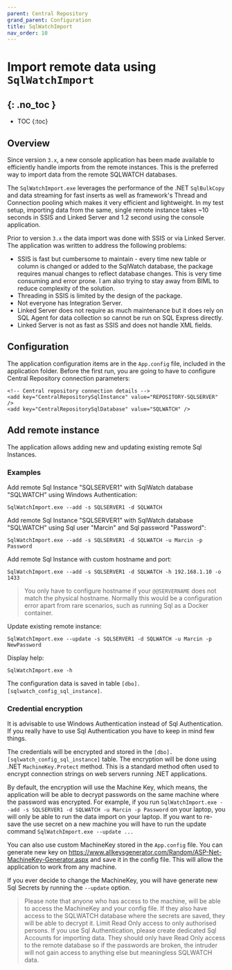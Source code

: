 ```yaml
---
parent: Central Repository
grand_parent: Configuration
title: SqlWatchImport
nav_order: 10
---
```


# Import remote data using `SqlWatchImport`
{: .no_toc }
---

- TOC 
{:toc}

## Overview

Since version `3.x`, a new console application has been made available to efficiently handle imports from the remote instances. This is the preferred way to import data from the remote SQLWATCH databases. 

The `SqlWatchImport.exe` leverages the performance of the .NET `SqlBulkCopy` and data streaming for fast inserts as well as framework's Thread and Connection pooling which makes it very efficient and lightweight. In my test setup, importing data from the same, single remote instance takes ~10 seconds in SSIS and Linked Server and 1.2 second using the console application.

Prior to version `3.x` the data import was done with SSIS or via Linked Server. The application was written to address the following problems:

* SSIS is fast but cumbersome to maintain - every time new table or column is changed or added to the SqlWatch database, the package requires manual changes to reflect database changes. This is very time consuming and error prone. I am also trying to stay away from BIML to reduce complexity of the solution.
* Threading in SSIS is limited by the design of the package. 
* Not everyone has Integration Server.
* Linked Server does not require as much maintenance but it does rely on SQL Agent for data collection so cannot be run on SQL Express directly.
* Linked Server is not as fast as SSIS and does not handle XML fields.

## Configuration

The application configuration items are in the `App.config` file, included in the application folder.
Before the first run, you are going to have to configure Central Repository connection parameters:

```
<!-- Central repository connection details -->
<add key="CentralRepositorySqlInstance" value="REPOSITORY-SQLSERVER" />
<add key="CentralRepositorySqlDatabase" value="SQLWATCH" />
```

## Add remote instance

The application allows adding new and updating existing remote Sql Instances. 

### Examples

Add remote Sql Instance "SQLSERVER1" with SqlWatch database "SQLWATCH" using Windows Authentication:
```
SqlWatchImport.exe --add -s SQLSERVER1 -d SQLWATCH
```

Add remote Sql Instance "SQLSERVER1" with SqlWatch database "SQLWATCH" using Sql user "Marcin" and Sql password "Password":
```
SqlWatchImport.exe --add -s SQLSERVER1 -d SQLWATCH -u Marcin -p Password
```

Add remote Sql Instance with custom hostname and port:
```
SqlWatchImport.exe --add -s SQLSERVER1 -d SQLWATCH -h 192.168.1.10 -o 1433
```
> You only have to configure hostname if your `@@SERVERNAME` does not match the physical hostname. Normally this would be a configuration error apart from rare scenarios, such as running Sql as a Docker container.

Update existing remote instance:
```
SqlWatchImport.exe --update -s SQLSERVER1 -d SQLWATCH -u Marcin -p NewPassword
```

Display help:
```
SqlWatchImport.exe -h 
```
The configuration data is saved in table `[dbo].[sqlwatch_config_sql_instance]`.


### Credential encryption

It is advisable to use Windows Authentication instead of Sql Authentication. If you really have to use Sql Authentication you have to keep in mind few things.

The credentials will be encrypted and stored in the `[dbo].[sqlwatch_config_sql_instance]` table. The encryption will be done using .NET `MachineKey.Protect` method. This is a standard method often used to encrypt connection strings on web servers running .NET applications. 

By default, the encryption will use the Machine Key, which means, the application will be able to decrypt passwords on the same machine where the password was encrypted. For example, if you run `SqlWatchImport.exe --add -s SQLSERVER1 -d SQLWATCH -u Marcin -p Password` on your laptop, you will only be able to run the data import on your laptop. If you want to re-save the use secret on a new machine you will have to run the update command `SqlWatchImport.exe --update ...`

You can also use custom MachineKey stored in the `App.config` file. You can generate new key on https://www.allkeysgenerator.com/Random/ASP-Net-MachineKey-Generator.aspx and save it in the config file. This will allow the application to work from any machine.

If you ever decide to change the MachineKey, you will have generate new Sql Secrets by running the `--update` option. 

> Please note that anyone who has access to the machine, will be able to access the MachineKey and your config file. If they also have access to the SQLWATCH database where the secrets are saved, they will be able to decrypt it. Limit Read Only access to only authorised persons. If you use Sql Authentication, please create dedicated Sql Accounts for importing data. They should only have Read Only access to the remote database so if the passwords are broken, the intruder will not gain access to anything else but meaningless SQLWATCH data.